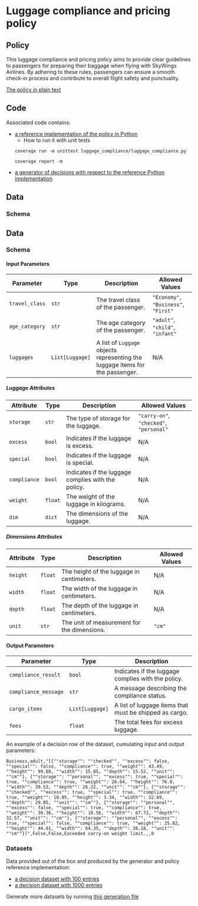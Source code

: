 # Luggage compliance and pricing policy 


## Policy
This luggage compliance and pricing policy aims to provide clear guidelines to passengers for preparing their baggage when flying with SkyWings Airlines. By adhering to these rules, passengers can ensure a smooth check-in process and contribute to overall flight safety and punctuality.

[The policy in plain text](luggage_policy.txt)

## Code
Associated code contains:
- [a reference implementation of the policy in Python](luggage_compliance/luggage_compliance.py)
   - How to run it with unit tests
    ```shell
    coverage run -m unittest luggage_compliance/luggage_compliance.py
    ```
    ```shell
    coverage report -m
    ```
- [a generator of decisions with respect to the reference Python implementation](luggage_compliance/luggage_data_generator.py)

## Data
### Schema
## Data

### Schema

#### Input Parameters

| Parameter       | Type          | Description                                                                 | Allowed Values                         |
|-----------------|---------------|-----------------------------------------------------------------------------|---------------------------------------|
| `travel_class`  | `str`         | The travel class of the passenger.                                         | `"Economy"`, `"Business"`, `"First"` |
| `age_category`  | `str`         | The age category of the passenger.                                          | `"adult"`, `"child"`, `"infant"`     |
| `luggages`      | `List[Luggage]` | A list of `Luggage` objects representing the luggage items for the passenger. | N/A                                   |

##### Luggage Attributes

| Attribute       | Type          | Description                                                                 | Allowed Values                         |
|-----------------|---------------|-----------------------------------------------------------------------------|---------------------------------------|
| `storage`       | `str`         | The type of storage for the luggage.                                       | `"carry-on"`, `"checked"`, `"personal"` |
| `excess`        | `bool`        | Indicates if the luggage is excess.                                        | N/A                                   |
| `special`       | `bool`        | Indicates if the luggage is special.                                       | N/A                                   |
| `compliance`    | `bool`        | Indicates if the luggage complies with the policy.                         | N/A                                   |
| `weight`        | `float`       | The weight of the luggage in kilograms.                                    | N/A                                   |
| `dim`           | `dict`        | The dimensions of the luggage.                                              | N/A                                   |

##### Dimensions Attributes

| Attribute       | Type          | Description                                                                 | Allowed Values                         |
|-----------------|---------------|-----------------------------------------------------------------------------|---------------------------------------|
| `height`        | `float`       | The height of the luggage in centimeters.                                   | N/A                                   |
| `width`         | `float`       | The width of the luggage in centimeters.                                    | N/A                                   |
| `depth`         | `float`       | The depth of the luggage in centimeters.                                    | N/A                                   |
| `unit`          | `str`         | The unit of measurement for the dimensions.                                  | `"cm"`                                |

#### Output Parameters

| Parameter          | Type          | Description                                                                 |
|--------------------|---------------|-----------------------------------------------------------------------------|
| `compliance_result` | `bool`        | Indicates if the luggage complies with the policy.                         |
| `compliance_message` | `str`        | A message describing the compliance status.                                 |
| `cargo_items`       | `List[Luggage]` | A list of luggage items that must be shipped as cargo.                     |
| `fees`              | `float`       | The total fees for excess luggage.                                          |

An example of a decision row of the dataset, cumulating input and output parameters: 
```text
Business,adult,"[{""storage"": ""checked"", ""excess"": false, ""special"": false, ""compliance"": true, ""weight"": 43.49, ""height"": 99.88, ""width"": 15.85, ""depth"": 15.52, ""unit"": ""cm""}, {""storage"": ""personal"", ""excess"": true, ""special"": true, ""compliance"": true, ""weight"": 26.64, ""height"": 76.8, ""width"": 39.53, ""depth"": 26.22, ""unit"": ""cm""}, {""storage"": ""checked"", ""excess"": true, ""special"": true, ""compliance"": true, ""weight"": 10.95, ""height"": 3.34, ""width"": 32.69, ""depth"": 29.85, ""unit"": ""cm""}, {""storage"": ""personal"", ""excess"": false, ""special"": true, ""compliance"": true, ""weight"": 30.36, ""height"": 10.56, ""width"": 67.72, ""depth"": 32.57, ""unit"": ""cm""}, {""storage"": ""personal"", ""excess"": true, ""special"": false, ""compliance"": true, ""weight"": 25.82, ""height"": 44.01, ""width"": 64.35, ""depth"": 38.18, ""unit"": ""cm""}]",False,False,Exceeded carry-on weight limit.,,0
```

### Datasets
Data provided out of the box and produced by the generator and policy reference implementation:
- [a decision dataset with 100 entries](luggage_compliance/luggage_policy_test_dataset_100.csv)
- [a decision dataset with 1000 entries](luggage_compliance/luggage_policy_test_dataset_1K.csv)

Generate more datasets by running [this generation file](luggage_compliance/luggage_data_generator.py)
